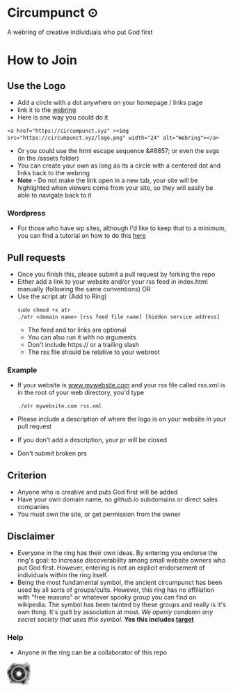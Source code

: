 # Circumpunct &#8857;
A webring of creative individuals who put God first

# How to Join
## Use the Logo
- Add a circle with a dot anywhere on your homepage / links page
- link it to the [webring](https://circumpunct.xyz)
- Here is one way you could do it
```
<a href="https://circumpunct.xyz" ><img src="https://circumpunct.xyz/logo.png" width="24" alt="Webring"></a>
```
- Or you could use the html escape sequence &amp;#8857; or even the svgs (in the /assets folder)
- You can create your own as long as its a circle with a centered dot and links back to the webring
- **Note** - Do not make the link open in a new tab, your site will be highlighted when viewers come from your site, so they will easily be able to navigate back to it
### Wordpress
- For those who have wp sites, although I'd like to keep that to a minimum, you can find a tutorial on how to do this [here](https://www.competethemes.com/blog/link-image-url-wordpress/)

## Pull requests
- Once you finish this, please submit a pull request by forking the repo
- Either add a link to your website and/or your rss feed in index.html manually (following the same conventions) OR
- Use the script atr (Add to Ring)
    ```
    sudo chmod +x atr
    ./atr <domain name> [rss feed file name] [hidden service address]
    ```
    * The feed and tor links are optional
    * You can also run it with no arguments
    * Don't include https:// or a trailing slash
    * The rss file should be relative to your webroot
### Example
- If your website is www.mywebsite.com and your rss file called rss.xml is in the root of your web directory, you'd type
    ```
    ./atr mywebsite.com rss.xml
    ```

- Please include a description of where the logo is on your website in your pull request
- If you don't add a description, your pr will be closed
- Don't submit broken prs

## Criterion
- Anyone who is creative and puts God first will be added
- Have your own domain name, no *github.io* subdomains or direct sales companies
- You must own the site, or get permission from the owner

## Disclaimer
- Everyone in the ring has their own ideas. By entering you endorse the ring's goal: to increase discoverability among small website owners who put God first. However, entering is not an explicit endorsement of individuals within the ring itself.
- Being the most fundamental symbol, the ancient circumpunct has been used by all sorts of groups/cults. However, this ring has no affiliation with "free masons" or whatever spooky group you can find on wikipedia. The symbol has been tainted by these groups and really is it's own thing. It's guilt by association at most. *We openly condemn any secret society that uses this symbol.* **Yes this includes [target](https://www.target.com)**
### Help
- Anyone in the ring can be a collaborator of this repo

![logo](assets/logo.svg)
